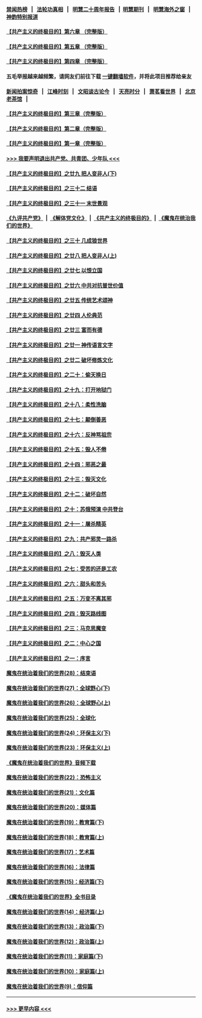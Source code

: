 #### [禁闻热榜](热点新闻.md?=0)  &nbsp;&nbsp;|&nbsp;&nbsp; [法轮功真相](https://github.com/gfw-breaker/truth/blob/master/README.md?=0) &nbsp;&nbsp;|&nbsp;&nbsp; [明慧二十周年报告](https://github.com/gfw-breaker/mh-reports/blob/master/README.md?=0) &nbsp;&nbsp;|&nbsp;&nbsp;[明慧期刊](https://github.com/gfw-breaker/mh-qikan) &nbsp;&nbsp;|&nbsp;&nbsp; [明慧海外之窗](https://github.com/gfw-breaker/mh-news/blob/master/README.md?=0) &nbsp;&nbsp;|&nbsp;&nbsp; [神韵特别报道](https://github.com/gfw-breaker/mh-news/blob/master/shenyun.md?=0)
#### [【共产主义的终极目的】第六章 （完整版）](../pages/nsc422/n11428913.md?t=02250602) 
#### [【共产主义的终极目的】第五章 （完整版）](../pages/nsc422/n11428912.md?t=02250602) 
#### [【共产主义的终极目的】第四章 （完整版）](../pages/nsc422/n11428907.md?t=02250602) 
#### 五毛举报越来越频繁，请网友们前往下载 [一键翻墙软件](https://github.com/gfw-breaker/ssr-accounts)，并将此项目推荐给亲友
#### [新闻拍案惊奇](https://github.com/gfw-breaker/banned-news/blob/master/pages/link4.md) &nbsp;&nbsp;|&nbsp;&nbsp; [江峰时刻](https://github.com/gfw-breaker/banned-news/blob/master/pages/link4.md) &nbsp;&nbsp;|&nbsp;&nbsp; [文昭谈古论今](https://github.com/gfw-breaker/banned-news/blob/master/pages/link4.md) &nbsp;&nbsp;|&nbsp;&nbsp; [天亮时分](https://github.com/gfw-breaker/banned-news/blob/master/pages/link4.md) &nbsp;&nbsp;|&nbsp;&nbsp; [萧茗看世界](https://github.com/gfw-breaker/banned-news/blob/master/pages/link4.md) &nbsp;&nbsp;|&nbsp;&nbsp; [北京老茶馆](https://github.com/gfw-breaker/banned-news/blob/master/pages/link4.md) &nbsp;&nbsp;|&nbsp;&nbsp; 
#### [【共产主义的终极目的】第三章（完整版）](../pages/nsc422/n11428848.md?t=02250602) 
#### [【共产主义的终极目的】第二章（完整版）](../pages/nsc422/n11428831.md?t=02250602) 
#### [【共产主义的终极目的】第一章（完整版）](../pages/nsc422/n11417651.md?t=02250602) 
#### [>>> 我要声明退出共产党、共青团、少年队 <<<](https://github.com/begood0513/goodnews/blob/master/quit/letter.md) 
#### [【共产主义的终极目的】之廿九 把人变非人(下)](../pages/nsc422/n11344140.md?t=02250602) 
#### [【共产主义的终极目的】之三十二 结语](../pages/nsc422/n11360535.md?t=02250602) 
#### [【共产主义的终极目的】之三十一 末世景观](../pages/nsc422/n11351129.md?t=02250602) 
#### [《九评共产党》](https://github.com/begood0513/9ping.md/blob/master/README.md) &nbsp;|&nbsp; [《解体党文化》](../../../../jtdwh.md/blob/master/README.md)  &nbsp;|&nbsp; [《共产主义的终极目的》](../../../../gczydzjmd.md/blob/master/README.md) &nbsp;|&nbsp; [《魔鬼在统治我们的世界》](../../../../mgztzwmdsj.md/blob/master/README.md) 
#### [【共产主义的终极目的】之三十 几成狼世界](../pages/nsc422/n11348280.md?t=02250602) 
#### [【共产主义的终极目的】之廿八 把人变非人(上)](../pages/nsc422/n11340492.md?t=02250602) 
#### [【共产主义的终极目的】之廿七 以恨立国](../pages/nsc422/n11336944.md?t=02250602) 
#### [【共产主义的终极目的】之廿六 中共对抗普世价值](../pages/nsc422/n11324785.md?t=02250602) 
#### [【共产主义的终极目的】之廿五 传统艺术颂神](../pages/nsc422/n11296396.md?t=02250602) 
#### [【共产主义的终极目的】之廿四 人伦典范](../pages/nsc422/n11296397.md?t=02250602) 
#### [【共产主义的终极目的】之廿三 富而有德](../pages/nsc422/n11283598.md?t=02250602) 
#### [【共产主义的终极目的】之廿一 神传语言文字](../pages/nsc422/n11263265.md?t=02250602) 
#### [【共产主义的终极目的】之廿二 破坏修炼文化](../pages/nsc422/n11245728.md?t=02250602) 
#### [【共产主义的终极目的】之二十：偷天换日](../pages/nsc422/n11238846.md?t=02250602) 
#### [【共产主义的终极目的】之十九：打开地狱门](../pages/nsc422/n11206376.md?t=02250602) 
#### [【共产主义的终极目的】之十八：柔性洗脑](../pages/nsc422/n11199994.md?t=02250602) 
#### [【共产主义的终极目的】之十七：颠倒善恶](../pages/nsc422/n11179782.md?t=02250602) 
#### [【共产主义的终极目的】之十六：反神骂祖宗](../pages/nsc422/n11166798.md?t=02250602) 
#### [【共产主义的终极目的】之十五：毁人不倦](../pages/nsc422/n11166792.md?t=02250602) 
#### [【共产主义的终极目的】之十四：邪恶之最](../pages/nsc422/n11150249.md?t=02250602) 
#### [【共产主义的终极目的】之十三：毁灭文化](../pages/nsc422/n11135227.md?t=02250602) 
#### [【共产主义的终极目的】之十二：破坏自然](../pages/nsc422/n11135214.md?t=02250602) 
#### [【共产主义的终极目的】之十：苏俄预演 中共登台](../pages/nsc422/n11118424.md?t=02250602) 
#### [【共产主义的终极目的】之十一：屠杀精英](../pages/nsc422/n11118442.md?t=02250602) 
#### [【共产主义的终极目的】之九：共产邪灵一路杀](../pages/nsc422/n11114139.md?t=02250602) 
#### [【共产主义的终极目的】之八：毁灭人类](../pages/nsc422/n11108503.md?t=02250602) 
#### [【共产主义的终极目的】之七：受苦的还是工农](../pages/nsc422/n11101809.md?t=02250602) 
#### [【共产主义的终极目的】之六：甜头和苦头](../pages/nsc422/n11096971.md?t=02250602) 
#### [【共产主义的终极目的】之五：万变不离其邪](../pages/nsc422/n11091285.md?t=02250602) 
#### [【共产主义的终极目的】之四：毁灭路线图](../pages/nsc422/n11086284.md?t=02250602) 
#### [【共产主义的终极目的】之三：马克思魔变](../pages/nsc422/n11061941.md?t=02250602) 
#### [【共产主义的终极目的】之二：中心之国](../pages/nsc422/n11047728.md?t=02250602) 
#### [【共产主义的终极目的】之一：序言](../pages/nsc422/n11086077.md?t=02250602) 
#### [魔鬼在统治着我们的世界(28)：结束语](../pages/nsc422/n10936246.md?t=02250602) 
#### [魔鬼在统治着我们的世界(27)：全球野心(下)](../pages/nsc422/n10928319.md?t=02250602) 
#### [魔鬼在统治着我们的世界(26)：全球野心(上)](../pages/nsc422/n10900318.md?t=02250602) 
#### [魔鬼在统治着我们的世界(25)：全球化](../pages/nsc422/n10788205.md?t=02250602) 
#### [魔鬼在统治着我们的世界(24)：环保主义(下)](../pages/nsc422/n10695307.md?t=02250602) 
#### [魔鬼在统治着我们的世界(23)：环保主义(上)](../pages/nsc422/n10688613.md?t=02250602) 
#### [《魔鬼在统治着我们的世界》音频下载](../pages/nsc422/n10635553.md?t=02250602) 
#### [魔鬼在统治着我们的世界(22)：恐怖主义](../pages/nsc422/n10614727.md?t=02250602) 
#### [魔鬼在统治着我们的世界(21)：文化篇](../pages/nsc422/n10597706.md?t=02250602) 
#### [魔鬼在统治着我们的世界(20)：媒体篇](../pages/nsc422/n10586579.md?t=02250602) 
#### [魔鬼在统治着我们的世界(19)：教育篇(下)](../pages/nsc422/n10564808.md?t=02250602) 
#### [魔鬼在统治着我们的世界(18)：教育篇(上)](../pages/nsc422/n10526970.md?t=02250602) 
#### [魔鬼在统治着我们的世界(17)：艺术篇](../pages/nsc422/n10499093.md?t=02250602) 
#### [魔鬼在统治着我们的世界(16)：法律篇](../pages/nsc422/n10485969.md?t=02250602) 
#### [魔鬼在统治着我们的世界(15)：经济篇(下)](../pages/nsc422/n10469975.md?t=02250602) 
#### [《魔鬼在统治着我们的世界》全书目录](../pages/nsc422/n10464261.md?t=02250602) 
#### [魔鬼在统治着我们的世界(14)：经济篇(上)](../pages/nsc422/n10457370.md?t=02250602) 
#### [魔鬼在统治着我们的世界(13)：政治篇(下)](../pages/nsc422/n10448270.md?t=02250602) 
#### [魔鬼在统治着我们的世界(12)：政治篇(上)](../pages/nsc422/n10444576.md?t=02250602) 
#### [魔鬼在统治着我们的世界(11)：家庭篇(下)](../pages/nsc422/n10440961.md?t=02250602) 
#### [魔鬼在统治着我们的世界(10)：家庭篇(上)](../pages/nsc422/n10435448.md?t=02250602) 
#### [魔鬼在统治着我们的世界(9)：信仰篇](../pages/nsc422/n10432159.md?t=02250602) 

----
#### [ >>> 更早内容 <<< ](../indexes/nsc422-earlier.md)

